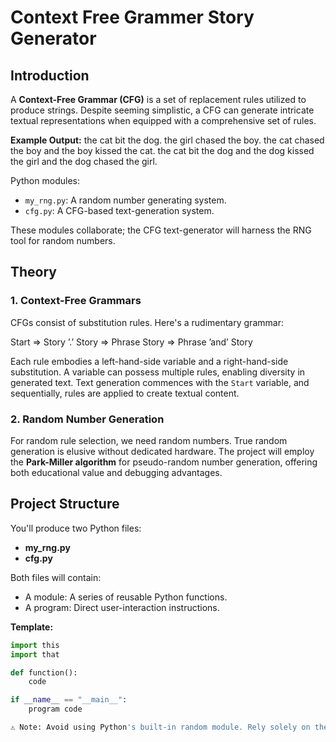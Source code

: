 # Context Free Grammer Story Generator

## Introduction

A **Context-Free Grammar (CFG)** is a set of replacement rules utilized to produce strings. Despite seeming simplistic, a CFG can generate intricate textual representations when equipped with a comprehensive set of rules.

**Example Output:**
the cat bit the dog.
the girl chased the boy.
the cat chased the boy and the boy kissed the cat.
the cat bit the dog and the dog kissed the girl and the dog chased the girl.


Python modules:
- `my_rng.py`: A random number generating system.
- `cfg.py`: A CFG-based text-generation system.

These modules collaborate; the CFG text-generator will harness the RNG tool for random numbers.

## Theory

### 1. Context-Free Grammars

CFGs consist of substitution rules. Here's a rudimentary grammar:

Start ⇒ Story ’.’
Story ⇒ Phrase
Story ⇒ Phrase ’and’ Story

Each rule embodies a left-hand-side variable and a right-hand-side substitution. A variable can possess multiple rules, enabling diversity in generated text. Text generation commences with the `Start` variable, and sequentially, rules are applied to create textual content.

### 2. Random Number Generation

For random rule selection, we need random numbers. True random generation is elusive without dedicated hardware. The project will employ the **Park-Miller algorithm** for pseudo-random number generation, offering both educational value and debugging advantages.

## Project Structure

You'll produce two Python files:

- **my_rng.py**
- **cfg.py**

Both files will contain:
- A module: A series of reusable Python functions.
- A program: Direct user-interaction instructions.

**Template:**
```python
import this
import that

def function():
    code

if __name__ == "__main__":
    program code

⚠️ Note: Avoid using Python's built-in random module. Rely solely on the my_rng module for random number generation.
